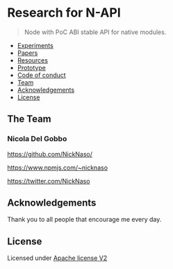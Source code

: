 # Research for N-API
> Node with PoC ABI stable API for native modules.




* [Experiments](/experiments)
* [Papers](/papers)
* [Resources](/resources)
* [Prototype](/prototype)
* [Code of conduct](CODE_OF_CONDUCT.md)
* [Team](#team)
* [Acknowledgements](#acknowledgements)
* [License](#license)

<a name="team"></a>

## The Team

### Nicola Del Gobbo

<https://github.com/NickNaso/>

<https://www.npmjs.com/~nicknaso>

<https://twitter.com/NickNaso>

<a name="acknowledgements"></a>

## Acknowledgements

Thank you to all people that encourage me every day.

<a name="license"></a>

## License

Licensed under [Apache license V2](./LICENSE)
